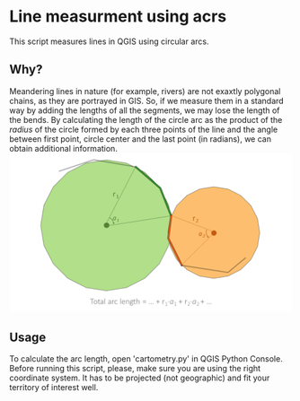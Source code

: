 # Line measurment using acrs
This script measures lines in QGIS using circular arcs. 

## Why?
Meandering lines in nature (for example, rivers) are not exaxtly polygonal chains, as they are portrayed in GIS. 
So, if we measure them in a standard way by adding the lengths of all the segments, we may lose the length of the bends.
By calculating the length of the circle arc as the product of the *radius* of the circle formed by each three points of the line and the angle between first point, circle center and the last point (in radians), we can obtain additional information. 
![explanation](https://github.com/odinkomnogim/Cartometry/blob/main/calculation_principle.png?raw=true)

## Usage
To calculate the arc length, open 'cartometry.py' in QGIS Python Console.
Before running this script, please, make sure you are using the right coordinate system.
It has to be projected (not geographic) and fit your territory of interest well.
